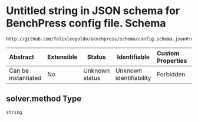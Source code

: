 # Untitled string in JSON schema for BenchPress config file. Schema

```txt
http://github.com/felixleopoldo/benchpress/schema/config.schema.json#/definitions/blip/properties/solver.method
```




| Abstract            | Extensible | Status         | Identifiable            | Custom Properties | Additional Properties | Access Restrictions | Defined In                                                                  |
| :------------------ | ---------- | -------------- | ----------------------- | :---------------- | --------------------- | ------------------- | --------------------------------------------------------------------------- |
| Can be instantiated | No         | Unknown status | Unknown identifiability | Forbidden         | Allowed               | none                | [config.schema.json\*](../../out/config.schema.json "open original schema") |

## solver.method Type

`string`
